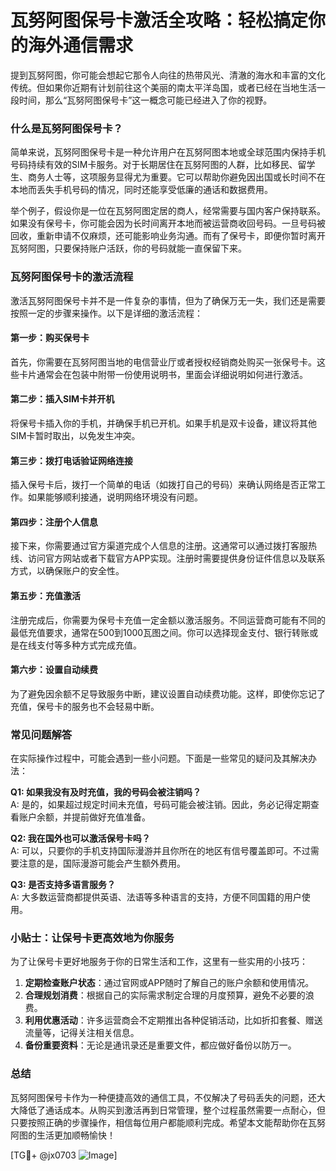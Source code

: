 # 瓦努阿图保号卡激活全攻略：轻松搞定你的海外通信需求

提到瓦努阿图，你可能会想起它那令人向往的热带风光、清澈的海水和丰富的文化传统。但如果你近期有计划前往这个美丽的南太平洋岛国，或者已经在当地生活一段时间，那么“瓦努阿图保号卡”这一概念可能已经进入了你的视野。

### 什么是瓦努阿图保号卡？

简单来说，瓦努阿图保号卡是一种允许用户在瓦努阿图本地或全球范围内保持手机号码持续有效的SIM卡服务。对于长期居住在瓦努阿图的人群，比如移民、留学生、商务人士等，这项服务显得尤为重要。它可以帮助你避免因出国或长时间不在本地而丢失手机号码的情况，同时还能享受低廉的通话和数据费用。

举个例子，假设你是一位在瓦努阿图定居的商人，经常需要与国内客户保持联系。如果没有保号卡，你可能会因为长时间离开本地而被运营商收回号码。一旦号码被回收，重新申请不仅麻烦，还可能影响业务沟通。而有了保号卡，即便你暂时离开瓦努阿图，只要保持账户活跃，你的号码就能一直保留下来。

### 瓦努阿图保号卡的激活流程

激活瓦努阿图保号卡并不是一件复杂的事情，但为了确保万无一失，我们还是需要按照一定的步骤来操作。以下是详细的激活流程：

#### 第一步：购买保号卡

首先，你需要在瓦努阿图当地的电信营业厅或者授权经销商处购买一张保号卡。这些卡片通常会在包装中附带一份使用说明书，里面会详细说明如何进行激活。

#### 第二步：插入SIM卡并开机

将保号卡插入你的手机，并确保手机已开机。如果手机是双卡设备，建议将其他SIM卡暂时取出，以免发生冲突。

#### 第三步：拨打电话验证网络连接

插入保号卡后，拨打一个简单的电话（如拨打自己的号码）来确认网络是否正常工作。如果能够顺利接通，说明网络环境没有问题。

#### 第四步：注册个人信息

接下来，你需要通过官方渠道完成个人信息的注册。这通常可以通过拨打客服热线、访问官方网站或者下载官方APP实现。注册时需要提供身份证件信息以及联系方式，以确保账户的安全性。

#### 第五步：充值激活

注册完成后，你需要为保号卡充值一定金额以激活服务。不同运营商可能有不同的最低充值要求，通常在500到1000瓦图之间。你可以选择现金支付、银行转账或是在线支付等多种方式完成充值。

#### 第六步：设置自动续费

为了避免因余额不足导致服务中断，建议设置自动续费功能。这样，即使你忘记了充值，保号卡的服务也不会轻易中断。

### 常见问题解答

在实际操作过程中，可能会遇到一些小问题。下面是一些常见的疑问及其解决办法：

**Q1: 如果我没有及时充值，我的号码会被注销吗？**  
A: 是的，如果超过规定时间未充值，号码可能会被注销。因此，务必记得定期查看账户余额，并提前做好充值准备。

**Q2: 我在国外也可以激活保号卡吗？**  
A: 可以，只要你的手机支持国际漫游并且你所在的地区有信号覆盖即可。不过需要注意的是，国际漫游可能会产生额外费用。

**Q3: 是否支持多语言服务？**  
A: 大多数运营商都提供英语、法语等多种语言的支持，方便不同国籍的用户使用。

### 小贴士：让保号卡更高效地为你服务

为了让保号卡更好地服务于你的日常生活和工作，这里有一些实用的小技巧：

1. **定期检查账户状态**：通过官网或APP随时了解自己的账户余额和使用情况。
2. **合理规划消费**：根据自己的实际需求制定合理的月度预算，避免不必要的浪费。
3. **利用优惠活动**：许多运营商会不定期推出各种促销活动，比如折扣套餐、赠送流量等，记得关注相关信息。
4. **备份重要资料**：无论是通讯录还是重要文件，都应做好备份以防万一。

### 总结

瓦努阿图保号卡作为一种便捷高效的通信工具，不仅解决了号码丢失的问题，还大大降低了通话成本。从购买到激活再到日常管理，整个过程虽然需要一点耐心，但只要按照正确的步骤操作，相信每位用户都能顺利完成。希望本文能帮助你在瓦努阿图的生活更加顺畅愉快！

[TG💪+ @jx0703 ![Image](https://github.com/user-attachments/assets/dbca1d08-cadb-493c-b0ec-ad6f7a83f270)]